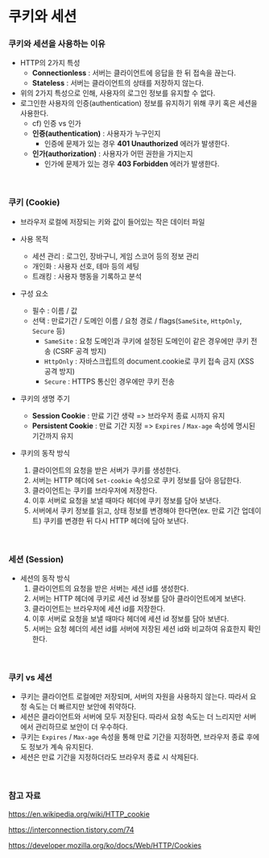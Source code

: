 # 쿠키와 세션



### 쿠키와 세션을 사용하는 이유

- HTTP의 2가지 특성
  - **Connectionless** : 서버는 클라이언트에 응답을 한 뒤 접속을 끊는다.
  - **Stateless** : 서버는 클라이언트의 상태를 저장하지 않는다.
- 위의 2가지 특성으로 인해, 사용자의 로그인 정보를 유지할 수 없다.
- 로그인한 사용자의 인증(authentication) 정보를 유지하기 위해 쿠키 혹은 세션을 사용한다.
  - cf) 인증 vs 인가
  - **인증(authentication)** : 사용자가 누구인지
    - 인증에 문제가 있는 경우 **401 Unauthorized** 에러가 발생한다.
  - **인가(authorization)** : 사용자가 어떤 권한을 가지는지
    - 인가에 문제가 있는 경우 **403 Forbidden** 에러가 발생한다.

<br>

### 쿠키 (Cookie)

- 브라우저 로컬에 저장되는 키와 값이 들어있는 작은 데이터 파일
- 사용 목적
  - 세션 관리 : 로그인, 장바구니, 게임 스코어 등의 정보 관리
  - 개인화 : 사용자 선호, 테마 등의 세팅
  - 트래킹 : 사용자 행동을 기록하고 분석
- 구성 요소
  - 필수 : 이름 / 값
  - 선택 : 만료기간 / 도메인 이름 / 요청 경로 / flags(`SameSite`, `HttpOnly`, `Secure` 등)
    - `SameSite` : 요청 도메인과 쿠키에 설정된 도메인이 같은 경우에만 쿠키 전송 (CSRF 공격 방지)
    - `HttpOnly` : 자바스크립트의 document.cookie로 쿠키 접속 금지 (XSS 공격 방지)
    - `Secure` : HTTPS 통신인 경우에만 쿠키 전송
- 쿠키의 생명 주기
  - **Session Cookie** : 만료 기간 생략 => 브라우저 종료 시까지 유지
  - **Persistent Cookie** : 만료 기간 지정 => `Expires` / `Max-age` 속성에 명시된 기간까지 유지

- 쿠키의 동작 방식
  1. 클라이언트의 요청을 받은 서버가 쿠키를 생성한다.
  2. 서버는 HTTP 헤더에 `Set-cookie` 속성으로 쿠키 정보를 담아 응답한다.
  3. 클라이언트는 쿠키를 브라우저에 저장한다.
  4. 이후 서버로 요청을 보낼 때마다 헤더에 쿠키 정보를 담아 보낸다.
  5. 서버에서 쿠키 정보를 읽고, 상태 정보를 변경해야 한다면(ex. 만료 기간 업데이트) 쿠키를 변경한 뒤 다시 HTTP 헤더에 담아 보낸다.

<br>

### 세션 (Session)

- 세션의 동작 방식
  1. 클라이언트의 요청을 받은 서버는 세션 id를 생성한다.
  2. 서버는 HTTP 헤더에 쿠키로 세션 id 정보를 담아 클라이언트에게 보낸다.
  3. 클라이언트는 브라우저에 세션 id를 저장한다.
  4. 이후 서버로 요청을 보낼 때마다 헤더에 세션 id 정보를 담아 보낸다.
  5. 서버는 요청 헤더의 세션 id를 서버에 저장된 세션 id와 비교하여 유효한지 확인한다.

<br>

### 쿠키 vs 세션

- 쿠키는 클라이언트 로컬에만 저장되며, 서버의 자원을 사용하지 않는다. 따라서 요청 속도는 더 빠르지만 보안에 취약하다.
- 세션은 클라이언트와 서버에 모두 저장된다. 따라서 요청 속도는 더 느리지만 서버에서 관리하므로 보안이 더 우수하다.
- 쿠키는 `Expires` / `Max-age` 속성을 통해 만료 기간을 지정하면, 브라우저 종료 후에도 정보가 계속 유지된다. 
- 세션은 만료 기간을 지정하더라도 브라우저 종료 시 삭제된다.

<br>

### 참고 자료

https://en.wikipedia.org/wiki/HTTP_cookie

https://interconnection.tistory.com/74

https://developer.mozilla.org/ko/docs/Web/HTTP/Cookies